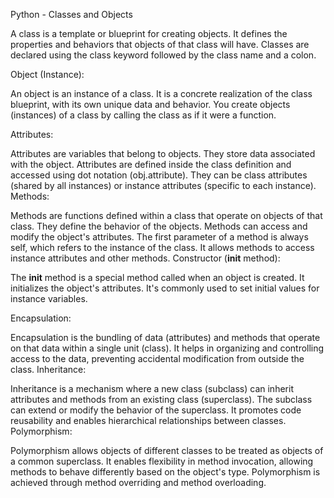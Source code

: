 Python - Classes and Objects


A class is a template or blueprint for creating objects. It defines the properties and behaviors that objects of that class will have.
Classes are declared using the class keyword followed by the class name and a colon.

Object (Instance):

An object is an instance of a class. It is a concrete realization of the class blueprint, with its own unique data and behavior.
You create objects (instances) of a class by calling the class as if it were a function.

Attributes:

Attributes are variables that belong to objects. They store data associated with the object.
Attributes are defined inside the class definition and accessed using dot notation (obj.attribute). They can be class attributes (shared by all instances) or instance attributes (specific to each instance).
Methods:

Methods are functions defined within a class that operate on objects of that class.
They define the behavior of the objects. Methods can access and modify the object's attributes.
The first parameter of a method is always self, which refers to the instance of the class. It allows methods to access instance attributes and other methods.
Constructor (__init__ method):

The __init__ method is a special method called when an object is created.
It initializes the object's attributes. It's commonly used to set initial values for instance variables.



Encapsulation:

Encapsulation is the bundling of data (attributes) and methods that operate on that data within a single unit (class).
It helps in organizing and controlling access to the data, preventing accidental modification from outside the class.
Inheritance:

Inheritance is a mechanism where a new class (subclass) can inherit attributes and methods from an existing class (superclass).
The subclass can extend or modify the behavior of the superclass. It promotes code reusability and enables hierarchical relationships between classes.
Polymorphism:

Polymorphism allows objects of different classes to be treated as objects of a common superclass.
It enables flexibility in method invocation, allowing methods to behave differently based on the object's type.
Polymorphism is achieved through method overriding and method overloading.
